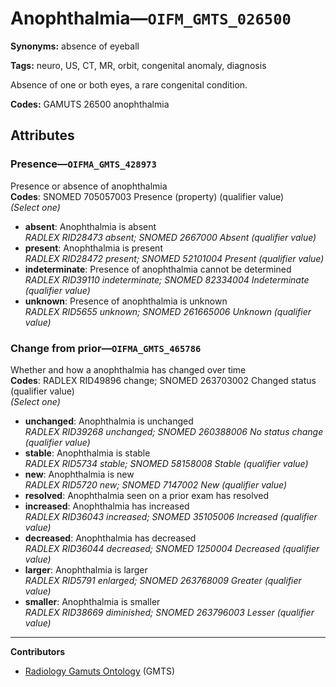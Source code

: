 # Anophthalmia—`OIFM_GMTS_026500`

**Synonyms:** absence of eyeball

**Tags:** neuro, US, CT, MR, orbit, congenital anomaly, diagnosis

Absence of one or both eyes, a rare congenital condition.

**Codes:** GAMUTS 26500 anophthalmia

## Attributes

### Presence—`OIFMA_GMTS_428973`

Presence or absence of anophthalmia  
**Codes**: SNOMED 705057003 Presence (property) (qualifier value)  
*(Select one)*

- **absent**: Anophthalmia is absent  
_RADLEX RID28473 absent; SNOMED 2667000 Absent (qualifier value)_
- **present**: Anophthalmia is present  
_RADLEX RID28472 present; SNOMED 52101004 Present (qualifier value)_
- **indeterminate**: Presence of anophthalmia cannot be determined  
_RADLEX RID39110 indeterminate; SNOMED 82334004 Indeterminate (qualifier value)_
- **unknown**: Presence of anophthalmia is unknown  
_RADLEX RID5655 unknown; SNOMED 261665006 Unknown (qualifier value)_

### Change from prior—`OIFMA_GMTS_465786`

Whether and how a anophthalmia has changed over time  
**Codes**: RADLEX RID49896 change; SNOMED 263703002 Changed status (qualifier value)  
*(Select one)*

- **unchanged**: Anophthalmia is unchanged  
_RADLEX RID39268 unchanged; SNOMED 260388006 No status change (qualifier value)_
- **stable**: Anophthalmia is stable  
_RADLEX RID5734 stable; SNOMED 58158008 Stable (qualifier value)_
- **new**: Anophthalmia is new  
_RADLEX RID5720 new; SNOMED 7147002 New (qualifier value)_
- **resolved**: Anophthalmia seen on a prior exam has resolved  
- **increased**: Anophthalmia has increased  
_RADLEX RID36043 increased; SNOMED 35105006 Increased (qualifier value)_
- **decreased**: Anophthalmia has decreased  
_RADLEX RID36044 decreased; SNOMED 1250004 Decreased (qualifier value)_
- **larger**: Anophthalmia is larger  
_RADLEX RID5791 enlarged; SNOMED 263768009 Greater (qualifier value)_
- **smaller**: Anophthalmia is smaller  
_RADLEX RID38669 diminished; SNOMED 263796003 Lesser (qualifier value)_

---

**Contributors**

- [Radiology Gamuts Ontology](https://gamuts.net/) (GMTS)